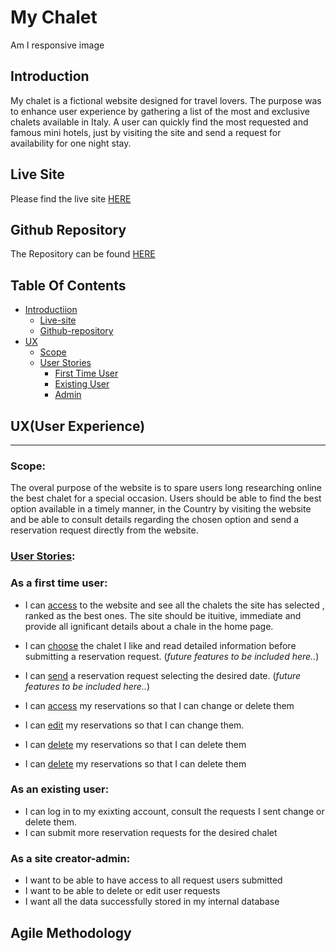 # My Chalet

Am I responsive image

## Introduction

My chalet is a fictional website designed for travel lovers. The purpose was to enhance user experience by gathering a list of the most and exclusive chalets available in Italy. A user can quickly find the most requested and famous mini hotels, just by visiting the site and send a request for availability for one night stay.

## Live Site

Please find the live site [HERE](https://my-chalet.herokuapp.com/)

## Github Repository

The Repository can be found [HERE](https://github.com/aimansae/my-chalet)

## Table Of Contents
+ [Introductiion](#introduction "Introduction")
    + [Live-site](#live-site "Live Site")
    + [Github-repository](#github-repository "Github Repository")
+ [UX](#ux "UX")
  + [Scope](#scope "Scope")      
  + [User Stories](#user-stories "User Stories")   
    + [First Time User](#as-a-first-time-user "As a first time user")   
    + [Existing User](#as-an-existing-user "As an existing user")  
    + [Admin](#as-a-site-creator-admin "As a site creator/admin") 
    
    

## UX(User Experience)
<hr>

### Scope:

The overal purpose of the website is to spare users long researching online the best chalet for a special occasion. Users should be able to find the best option available in a timely manner, in the Country by visiting the website and be able to consult details regarding the chosen option and send a reservation request directly from the website.

### [User Stories](https://github.com/users/aimansae/projects/5/views/1):

### As a first time user:

- I can [access](https://github.com/aimansae/my-chalet/issues/1) to the website and see all the chalets the site has selected , ranked as the best ones. The site should be ituitive, immediate and provide all ignificant details about a chale in the home page.

- I can [choose](https://github.com/aimansae/my-chalet/issues/2) the chalet I like and read detailed information before submitting a reservation request. (*future features to be included here..*)

- I can [send](https://github.com/aimansae/my-chalet/issues/3) a reservation request selecting the desired date. (*future features to be included here..*)

- I can [access](https://github.com/aimansae/my-chalet/issues/5) my reservations so that I can change or delete them

- I can [edit](https://github.com/aimansae/my-chalet/issues/6) my reservations so that I can change them.

- I can [delete](https://github.com/aimansae/my-chalet/issues/7) my reservations so that I can delete them

- I can [delete](https://github.com/aimansae/my-chalet/issues/7) my reservations so that I can delete them

### As an existing user:

- I can log in to my exixting account, consult the requests I sent change or delete them.
- I can submit more reservation requests for the desired chalet

### As a site creator-admin:

- I want to be able to have access to all request users submitted
- I want to be able to delete or edit user requests
- I want all the data successfully stored in my internal database


## Agile Methodology